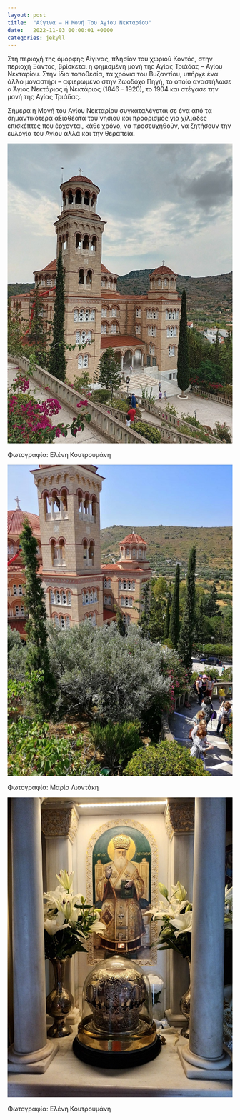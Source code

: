```yaml
---
layout: post
title:  "Αίγινα – Η Μονή Του Αγίου Νεκταρίου"
date:   2022-11-03 00:00:01 +0000
categories: jekyll
---
```

Στη περιοχή της όμορφης Αίγινας, πλησίον του χωριού Κοντός, στην περιοχή Ξάντος, βρίσκεται η φημισμένη μονή της Αγίας Τριάδας – Αγίου Νεκταρίου. Στην ίδια τοποθεσία, τα χρόνια του Βυζαντίου, υπήρχε ένα άλλο μοναστήρι – αφιερωμένο στην Ζωοδόχο Πηγή, το οποίο αναστήλωσε ο Άγιος Νεκτάριος ή Νεκτάριος (1846 - 1920), το 1904 και στέγασε την μονή της Αγίας Τριάδας.

Σήμερα η Μονή του Αγίου Νεκταρίου συγκαταλέγεται σε ένα από τα σημαντικότερα αξιοθέατα του νησιού και προορισμός για χιλιάδες επισκέπτες που έρχονται, κάθε χρόνο, να προσευχηθούν, να ζητήσουν την ευλογία του Αγίου αλλά και την θεραπεία.

![Άγιος Νεκτάριος 1](https://raw.githubusercontent.com/ASkouloudakis/heritage-promotion/master/assets/images/agiosNektarios1.jpg)

Φωτογραφία: Ελένη Κουτρουμάνη

![Άγιος Νεκτάριος 2](https://raw.githubusercontent.com/ASkouloudakis/heritage-promotion/master/assets/images/agiosNektarios3.jpg)

Φωτογραφία: Μαρία Λιοντάκη

![Άγιος Νεκτάριος 1](https://raw.githubusercontent.com/ASkouloudakis/heritage-promotion/master/assets/images/agiosNektarios2.jpg)

Φωτογραφία: Ελένη Κουτρουμάνη
